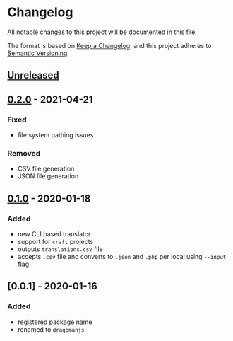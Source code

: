 # Changelog

All notable changes to this project will be documented in this file.

The format is based on [Keep a Changelog](https://keepachangelog.com/en/1.0.0/),
and this project adheres to [Semantic Versioning](https://semver.org/spec/v2.0.0.html).

## [Unreleased]

## [0.2.0] - 2021-04-21

### Fixed

- file system pathing issues

### Removed

- CSV file generation
- JSON file generation

## [0.1.0] - 2020-01-18

### Added

-   new CLI based translator
-   support for `craft` projects
-   outputs `translations.csv` file
-   accepts `.csv` file and converts to `.json` and `.php` per local using `--input` flag

## [0.0.1] - 2020-01-16

### Added

-   registered package name
-   renamed to `dragomanjs`

[unreleased]: https://github.com/codewithkyle/dragomanjs/compare/v0.2.0...HEAD
[0.2.0]: https://github.com/codewithkyle/dragomanjs/compare/v0.1.0...v0.2.0
[0.1.0]: https://github.com/codewithkyle/dragomanjs/releases/tag/v0.1.0

